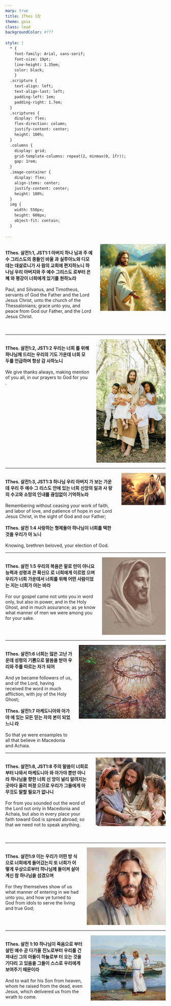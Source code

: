 ```yaml
---
marp: true
title: 1Thes 1장
theme: gaia
class: lead
backgroundColor: #fff

style: |
  * {
    font-family: Arial, sans-serif;
    font-size: 19pt;
    line-height: 1.35em;
    color: black;
    }
  .scripture {
    text-align: left;
    text-align-last: left;
    padding-left: 1em;
    padding-right: 1.7em;
  }
  .scriptures {
    display: flex;
    flex-direction: column;
    justify-content: center;
    height: 100%;
  }
  .columns {
    display: grid;
    grid-template-columns: repeat(2, minmax(0, 1fr));
    gap: 1rem;
  }
  .image-container {
    display: flex;
    align-items: center;
    justify-content: center;
    height: 100%;
  }
  img {
    width: 550px;
    height: 600px;
    object-fit: contain;
  }

---
```


<div class="columns">
  <div class="scriptures">
    <br>
    <div class="scripture">
      <b>1Thes. 살전1:1, JST1:1 아버지 하나 님과 주 예수 그리스도의 종들인 바울 과 실루아노와 디모데는 데살로니가 사 람의 교회에 편지하노니 하나님 우리 아버지와 주 예수 그리스도 로부터 은혜 와 평강이 너희에게 있기를 원하노라 
      </b>
    </div>
    <br>
    <div class="scripture">Paul, and Silvanus, and Timotheus, servants of God the Father and the Lord Jesus Christ, unto the church of the Thessalonians; grace unto you, and peace from God our Father, and the Lord Jesus Christ. 
    </div>
    <br>
    <div class="scripture">
      <b>
      </b>
    </div>
    <br>
    <div class="scripture">
    </div>         
  </div>
  <div class="image-container">
    <img src='../../pictures/picture_97.jpg'>
  </div>
</div>

---

<div class="columns">
  <div class="scriptures">
    <br>
    <div class="scripture">
      <b>1Thes. 살전1:2, JST1:2 우리는 너희 를 위해 하나님께 드리는 우리의 기도 가운데 너희 모두를 언급하며 항상 감 사하노니 
      </b>
    </div>
    <br>
    <div class="scripture">We give thanks always, making mention of you all, in our prayers to God for you . 
    </div>
    <br>
    <div class="scripture">
      <b>
      </b>
    </div>
    <br>
    <div class="scripture">
    </div>         
  </div>
  <div class="image-container">
    <img src='../../pictures/picture_57.jpg'>
  </div>
</div>

---

<div class="columns">
  <div class="scriptures">
    <br>
    <div class="scripture">
      <b>1Thes. 살전1:3, JST1:3 하나님 우리 아버지 가 보는 가운데 우리 주 예수 그 리스도 안에 있는 너희 신앙의 일과 사 랑의 수고와 소망의 인내를 끊임없이 기억하노라 
      </b>
    </div>
    <br>
    <div class="scripture">Remembering without ceasing your work of faith, and labor of love, and patience of hope in our Lord Jesus Christ, in the sight of God and our Father; 
    </div>
    <br>
    <div class="scripture">
      <b>1Thes. 살전 1:4 사랑하는 형제들아 하나님이 너희를 택한 것을 우리가 아 노니 
      </b>
    </div>
    <br>
    <div class="scripture">Knowing, brethren beloved, your election of God. 
    </div>         
  </div>
  <div class="image-container">
    <img src='../../pictures/picture_144.jpg'>
  </div>
</div>

---

<div class="columns">
  <div class="scriptures">
    <br>
    <div class="scripture">
      <b>1Thes. 살전 1:5 우리의 복음은 말로 만이 아니요 능력과 성령과 큰 확신으 로 너희에게 이르렀 으며 우리가 너희 가운데서 너희를 위해 어떤 사람이었는 지는 너희가 아는 바라 
      </b>
    </div>
    <br>
    <div class="scripture">For our gospel came not unto you in word only, but also in power, and in the Holy Ghost, and in much assurance; as ye know what manner of men we were among you for your sake. 
    </div>
    <br>
    <div class="scripture">
      <b>
      </b>
    </div>
    <br>
    <div class="scripture">
    </div>         
  </div>
  <div class="image-container">
    <img src='../../pictures/picture_117.jpg'>
  </div>
</div>

---

<div class="columns">
  <div class="scriptures">
    <br>
    <div class="scripture">
      <b>1Thes. 살전1:6 너희는 많은 고난 가 운데 성령의 기쁨으로 말씀을 받아 우 리와 주를 따르는 자가 되어 
      </b>
    </div>
    <br>
    <div class="scripture">And ye became followers of us, and of the Lord, having received the word in much affliction, with joy of the Holy Ghost; 
    </div>
    <br>
    <div class="scripture">
      <b>1Thes. 살전1:7 마케도니아와 아가야 에 있는 모든 믿는 자의 본이 되었느니 라 
      </b>
    </div>
    <br>
    <div class="scripture">So that ye were ensamples to all that believe in Macedonia and Achaia. 
    </div>         
  </div>
  <div class="image-container">
    <img src='../../pictures/picture_92.jpg'>
  </div>
</div>

---

<div class="columns">
  <div class="scriptures">
    <br>
    <div class="scripture">
      <b>1Thes. 살전1:8, JST1:8 주의 말씀이 너희로부터 나와서 마케도니아 와 아가야 뿐만 아니라 하나님을 향한 너희 신 앙이 널리 알려지는 곳마다 울려 퍼졌 으므로 우리가 그들에게 아무것도 말할 필요가 없나니 
      </b>
    </div>
    <br>
    <div class="scripture">For from you sounded out the word of the Lord not only in Macedonia and Achaia, but also in every place your faith toward God is spread abroad; so that we need not to speak anything. 
    </div>
    <br>
    <div class="scripture">
      <b>
      </b>
    </div>
    <br>
    <div class="scripture">
    </div>         
  </div>
  <div class="image-container">
    <img src='../../pictures/picture_122.jpg'>
  </div>
</div>

---

<div class="columns">
  <div class="scriptures">
    <br>
    <div class="scripture">
      <b>1Thes. 살전1:9 이는 우리가 어떤 방 식으로 너희에게 들어갔는지 또 너희가 어떻게 우상으로부터 하나님께 돌이켜 살아계신 참 하나님을 섬겼으며 
      </b>
    </div>
    <br>
    <div class="scripture">For they themselves show of us what manner of entering in we had unto you, and how ye turned to God from idols to serve the living and true God; 
    </div>
    <br>
    <div class="scripture">
      <b>
      </b>
    </div>
    <br>
    <div class="scripture">
    </div>         
  </div>
  <div class="image-container">
    <img src='../../pictures/picture_1.jpg'>
  </div>
</div>

---

<div class="columns">
  <div class="scriptures">
    <br>
    <div class="scripture">
      <b>1Thes. 살전 1:10 하나님이 죽음으로 부터 살린 예수 곧 다가올 진노로부터 우리를 건져내신 그의 아들이 하늘로부 터 오는 것을 기다리 고 있음을 그들이 스스로 우리에게 보여주기 때문이라 
      </b>
    </div>
    <br>
    <div class="scripture">And to wait for his Son from heaven, whom he raised from the dead, even Jesus, which delivered us from the wrath to come.
    </div>
    <br>
    <div class="scripture">
      <b>
      </b>
    </div>
    <br>
    <div class="scripture">
    </div>         
  </div>
  <div class="image-container">
    <img src='../../pictures/picture_78.jpg'>
  </div>
</div>

